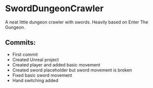 # SwordDungeonCrawler
A neat little dungeon crawler with swords. Heavily based on Enter The Gungeon.

## Commits:
* First commit
* Created Unreal project
* Created player and added basic movement
* Created sword placeholder but sword movement is broken
* Fixed basic sword movement
* Hand switching added